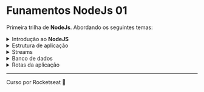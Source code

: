 # Funamentos NodeJs 01

Primeira trilha de **NodeJs**. Abordando os seguintes temas:

<details>
<summary>Introdução ao <b>NodeJS</b></summary>
  <ul>
    <li>O que é?</li>
    <li>Como instalar?</li>
    <li>Primeiro projeto</li>
    <li>Watch </li>
  </ul>
</details>
<details>
<summary>Estrutura de aplicação</summary>
  <ul>
    <li>Rotas</li>
    <li>Memoria</li>
    <li>HTTP status codes</li>
  </ul>
</details>
<details>
<summary>Streams</summary>
  <ul>
    <li>O que é?</li>
    <li>Escrita (Streams)</li>
    <li>Transformação (Streams)</li>
    <li>Aplicação em modulo HTTP</li>
    <li>Consumo (Streams)</li>
    <li>Corpo de requisição JSON</li>
    <li>Buffers</li>
    <li>Middlewares JSON</li>
  </ul>
</details>
<details>
<summary>Banco de dados</summary>
  <ul>
    <li>Banco de dados JSON</li>
    <li>Persistência de dados</li>
    <li>UUID</li>
  </ul>
</details>
<details>
<summary>Rotas da aplicação</summary>
  <ul>
    <li>Separação (Rotas)</li>
    <li>Route & Query Params</li>
    <li>Regex for Params</li>
    <li>Remoção de Registros</li>
    <li>Atualização de Registros</li>
    <li>Captura (Query params)</li>
    <li>Filtro (Banco de dados)</li>
  </ul>
</details>

---
<span>Curso por Rocketseat 💜</span>